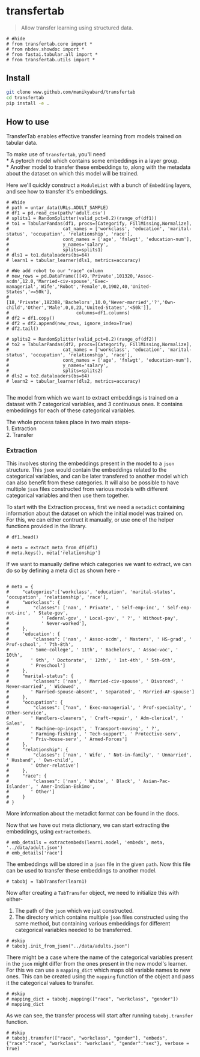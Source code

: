 # transfertab
> Allow transfer learning using structured data.


```
# #hide
# from transfertab.core import *
# from nbdev.showdoc import *
# from fastai.tabular.all import *
# from transfertab.utils import *
```

## Install

```bash
git clone www.github.com/manikyabard/transfertab
cd transfertab
pip install -e .
```

## How to use

TransferTab enables effective transfer learning from models trained on tabular data.

To make use of `transfertab`, you'll need  
	* A pytorch model which contains some embeddings in a layer group.  
	* Another model to transfer these embeddings to, along with the metadata about the dataset on which this model will be trained.

Here we'll quickly construct a `ModuleList` with a bunch of `Embedding` layers, and see how to transfer it's embeddings.

```
# #hide
# path = untar_data(URLs.ADULT_SAMPLE)
# df1 = pd.read_csv(path/'adult.csv')
# splits1 = RandomSplitter(valid_pct=0.2)(range_of(df1))
# to1 = TabularPandas(df1, procs=[Categorify, FillMissing,Normalize],
#                    cat_names = ['workclass', 'education', 'marital-status', 'occupation', 'relationship', 'race'],
#                    cont_names = ['age', 'fnlwgt', 'education-num'],
#                    y_names='salary',
#                    splits=splits1)
# dls1 = to1.dataloaders(bs=64)
# learn1 = tabular_learner(dls1, metrics=accuracy)

# #We add robot to our "race" column
# new_rows = pd.DataFrame([[49,'Private',101320,'Assoc-acdm',12.0,'Married-civ-spouse','Exec-managerial','Wife','Robot','Female',0,1902,40,'United-States','>=50k'],
#                         [18,'Private',182308,'Bachelors',10.0,'Never-married','?','Own-child','Other','Male',0,0,23,'United-States','<50k']],
#                         columns=df1.columns)
# df2 = df1.copy()
# df2 = df2.append(new_rows, ignore_index=True)
# df2.tail()

# splits2 = RandomSplitter(valid_pct=0.2)(range_of(df2))
# to2 = TabularPandas(df2, procs=[Categorify, FillMissing,Normalize],
#                    cat_names = ['workclass', 'education', 'marital-status', 'occupation', 'relationship', 'race'],
#                    cont_names = ['age', 'fnlwgt', 'education-num'],
#                    y_names='salary',
#                    splits=splits2)
# dls2 = to2.dataloaders(bs=64)
# learn2 = tabular_learner(dls2, metrics=accuracy)


```

The model from which we want to extract embeddings is trained on a dataset with 7 categorical variables, and 3 continuous ones. It contains embeddings for each of these categorical variables.

The whole process takes place in two main steps-  
	1. Extraction  
	2. Transfer


### Extraction
This involves storing the embeddings present in the model to a `json` structure. This `json` would contain the embeddings related to the categorical variables, and can be later transfered to another model which can also benefit from these categories. It will also be possible to have multiple `json` files constructed from various models with different categorical variables and then use them together.

To start with the Extraction process, first we need a `metadict` containing information about the dataset on which the initial model was trained on.  
For this, we can either contruct it manually, or use one of the helper functions provided in the library.

```
# df1.head()
```

```
# meta = extract_meta_from_df(df1)
# meta.keys(), meta['relationship']
```

If we want to manually define which categories we want to extract, we can do so by defining a meta dict as shown here -

```

# meta = {
#     "categories":['workclass', 'education', 'marital-status', 'occupation', 'relationship', 'race'],
#     "workclass": {
#         "classes": ['nan', ' Private', ' Self-emp-inc', ' Self-emp-not-inc', ' State-gov',
#            ' Federal-gov', ' Local-gov', ' ?', ' Without-pay',
#            ' Never-worked'],
#     },
#     'education': {
#         "classes": ['nan', ' Assoc-acdm', ' Masters', ' HS-grad', ' Prof-school', ' 7th-8th',
#        ' Some-college', ' 11th', ' Bachelors', ' Assoc-voc', ' 10th',
#        ' 9th', ' Doctorate', ' 12th', ' 1st-4th', ' 5th-6th',
#        ' Preschool']
#     },
#     "marital-status": {
#         "classes": ['nan', ' Married-civ-spouse', ' Divorced', ' Never-married', ' Widowed',
#        ' Married-spouse-absent', ' Separated', ' Married-AF-spouse']
#     },
#     "occupation": {
#         "classes": ["nan", ' Exec-managerial', ' Prof-specialty', ' Other-service',
#        ' Handlers-cleaners', ' Craft-repair', ' Adm-clerical', ' Sales',
#        ' Machine-op-inspct', ' Transport-moving', ' ?',
#        ' Farming-fishing', ' Tech-support', ' Protective-serv',
#        ' Priv-house-serv', ' Armed-Forces']
#     },
#     "relationship": {
#         "classes": ['nan', ' Wife', ' Not-in-family', ' Unmarried', ' Husband', ' Own-child',
#        ' Other-relative']
#     },
#     "race": {
#         "classes": ['nan', ' White', ' Black', ' Asian-Pac-Islander', ' Amer-Indian-Eskimo',
#        ' Other']
#     }
# }
```

More information about the metadict format can be found in the docs.

Now that we have out meta dictionary, we can start extracting the embeddings, using `extractembeds`.

```
# emb_details = extractembeds(learn1.model, 'embeds', meta, '../data/adult.json')
# emb_details['race']
```

The embeddings will be stored in a `json` file in the given `path`. Now this file can be used to transfer these embeddings to another model.

```
# tabobj = TabTransfer(learn1)
```

Now after creating a `TabTransfer` object, we need to initialize this with either-  
1. The path of the `json` which we just constructed.
2. The directory which contains multiple `json` files constructed using the same method, but containing various embeddings for different categorical variables needed to be transferred.

```
# #skip
# tabobj.init_from_json("../data/adults.json")
```

There might be a case where the name of the categorical variables present in the `json` might differ from the ones present in the new model's learner. For this we can use a `mapping_dict` which maps old variable names to new ones. This can be created using the `mapping` function of the object and pass it the categorical values to transfer.

```
# #skip
# mapping_dict = tabobj.mapping(["race", "workclass", "gender"])
# mapping_dict
```

As we can see, the transfer process will start after running `tabobj.transfer` function.

```
# #skip
# tabobj.transfer(["race", "workclass", "gender"], "embeds", {"race":"race", "workclass": "workclass", "gender":"sex"}, verbose = True)
```
